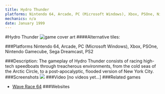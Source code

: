 ```yaml
---
title: Hydro Thunder
platforms: Nintendo 64, Arcade, PC (Microsoft Windows), Xbox, PSOne, Nintendo Gamecube, Sega Dreamcast, PS2
mechanics: n/a
date: January 1999
---
```

#Hydro Thunder
![game cover art](//images.igdb.com/igdb/image/upload/t_cover_big/lfcqi6ehpf6gt952ahyq.jpg "Logo Title Text 1")
####Alternative tiles:

###Platforms
Nintendo 64, Arcade, PC (Microsoft Windows), Xbox, PSOne, Nintendo Gamecube, Sega Dreamcast, PS2

###Description:
The gameplay of Hydro Thunder consists of racing high-tech speedboats through treacherous environments, from the cold seas of the Arctic Circle, to a post-apocalyptic, flooded version of New York City.
###Screenshots
<a target="_blank" href="//images.igdb.com/igdb/image/upload/t_cover_big/lkwrneynk7ymdvjausmd.jpg"><img src="//images.igdb.com/igdb/image/upload/t_thumb/lkwrneynk7ymdvjausmd.jpg"/></a>
###Video
[no videos yet...]
###Related games
* [Wave Race 64](/games/wave-race-64-3629/)
###Websites

